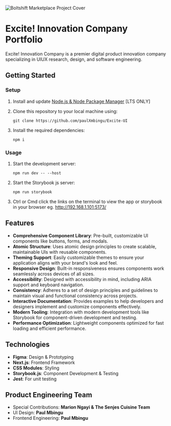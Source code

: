 ![Boltshift Marketplace Project Cover](https://res.cloudinary.com/excit3/image/upload/v1725624528/Excite%20Company%20Website/File_Cover_kleht5.jpg)

# Excite! Innovation Company Portfolio
Excite! Innovation Company is a premier digital product innovation company specializing in UIUX research, design, and software engineering.

## Getting Started

### Setup

1. Install and update [Node.js & Node Package Manager](https://nodejs.org/en) [LTS ONLY]

2. Clone this repository to your local machine using: 
   ```
   git clone https://github.com/paulXmbingu/Excite-UI
   ```
   
3. Install the required dependencies:
   ```
   npm i
   ```
   
### Usage
1. Start the development server:
   ```
   npm run dev -- --host
   ```
   
2. Start the Storybook js server:
   ```
   npm run storybook
   ```

3. Ctrl or Cmd click the links on the terminal to view the app or storybook in your browser eg. http://192.168.1.101:5173/ 

## Features
- **Comprehensive Component Library**: Pre-built, customizable UI components like buttons, forms, and modals.
- **Atomic Structure**: Uses atomic design principles to create scalable, maintainable UIs with reusable components.
- **Theming Support**: Easily customizable themes to ensure your application aligns with your brand's look and feel.
- **Responsive Design**: Built-in responsiveness ensures components work seamlessly across devices of all sizes.
- **Accessibility**: Designed with accessibility in mind, including ARIA support and keyboard navigation.
- **Consistency**: Adheres to a set of design principles and guidelines to maintain visual and functional consistency across projects.
- **Interactive Documentation**: Provides examples to help developers and designers implement and customize components effectively.
- **Modern Tooling**: Integration with modern development tools like Storybook for component-driven development and testing.
- **Performance Optimization**: Lightweight components optimized for fast loading and efficient performance.

## Technologies
- **Figma**: Design & Prototyping
- **Next.js**: Frontend Framework
- **CSS Modules**: Styling
- **Storybook.js**: Component Development & Testing
- **Jest**: For unit testing

## Product Engineering Team
- Special Contributions: **Marion Ngayi & The Senjes Cuisine Team**
- UI Design: **Paul Mbingu**
- Frontend Engineering: **Paul Mbingu**
